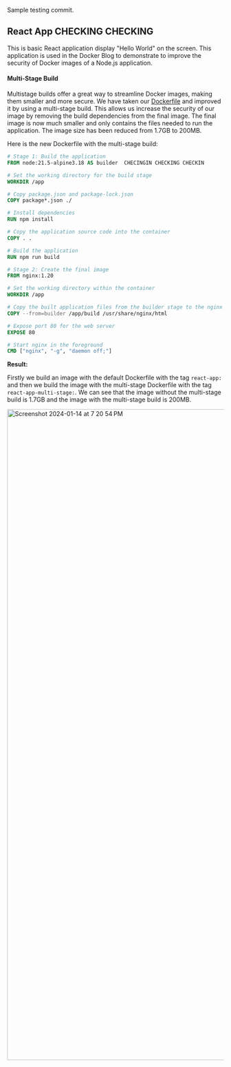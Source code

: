 Sample testing commit. 

## React App  CHECKING CHECKING


This is basic React application display "Hello World" on the screen. This application is used in the Docker Blog to demonstrate to improve the security of Docker images of a Node.js application.

#### Multi-Stage Build

Multistage builds offer a great way to streamline Docker images, making them smaller and more secure. We have taken our [Dockerfile](/Dockerfile) and improved it by using a multi-stage build. This allows us increase the security of our image by removing the build dependencies from the final image. The final image is now much smaller and only contains the files needed to run the application. The image size has been reduced from 1.7GB to 200MB.

Here is the new Dockerfile with the multi-stage build:

```Dockerfile
# Stage 1: Build the application
FROM node:21.5-alpine3.18 AS builder  CHECINGIN CHECKING CHECKIN

# Set the working directory for the build stage
WORKDIR /app

# Copy package.json and package-lock.json
COPY package*.json ./

# Install dependencies
RUN npm install

# Copy the application source code into the container
COPY . .

# Build the application
RUN npm run build

# Stage 2: Create the final image
FROM nginx:1.20

# Set the working directory within the container
WORKDIR /app

# Copy the built application files from the builder stage to the nginx html directory
COPY --from=builder /app/build /usr/share/nginx/html

# Expose port 80 for the web server
EXPOSE 80

# Start nginx in the foreground
CMD ["nginx", "-g", "daemon off;"]
```

**Result:**

Firstly we build an image with the default Dockerfile with the tag `react-app:` and then we build the image with the multi-stage Dockerfile with the tag `react-app-multi-stage:`. We can see that the image without the multi-stage build is 1.7GB and the image with the multi-stage build is 200MB. 

<img width="1512" alt="Screenshot 2024-01-14 at 7 20 54 PM" src="https://github.com/Pradumnasaraf/blog-react-app/assets/51878265/0aa02a8f-6f1e-445d-a093-34758c01f67e">
